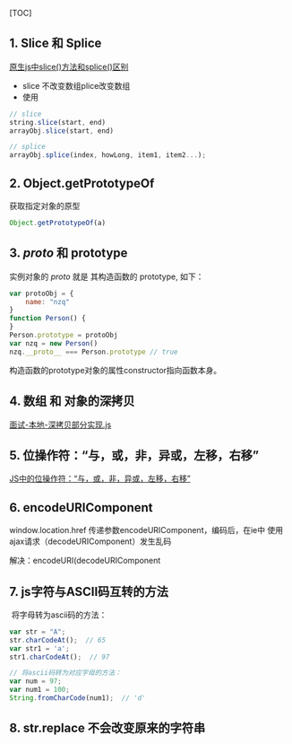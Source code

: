 [TOC]

## 1. Slice 和 Splice ##

[原生js中slice()方法和splice()区别](https://www.cnblogs.com/yunwei8/p/6510916.html)   

* slice 不改变数组plice改变数组
* 使用

```js
// slice
string.slice(start, end)
arrayObj.slice(start, end)

// splice
arrayObj.splice(index, howLong, item1, item2...);
```

## 2. Object.getPrototypeOf ##

获取指定对象的原型

```js
Object.getPrototypeOf(a)
```



## 3. _proto_ 和 prototype ##

实例对象的 _proto_ 就是 其构造函数的 prototype, 如下：

```js
var protoObj = {
	name: "nzq"
}
function Person() {
}
Person.prototype = protoObj
var nzq = new Person()
nzq.__proto__ === Person.prototype // true
```

构造函数的prototype对象的属性constructor指向函数本身。

## 4. 数组 和 对象的深拷贝 ##

[面试-本地-深拷贝部分实现.js](../面试/前端来自真实大厂的532道面试题/JS/深拷贝部分实现.js)

## 5. 位操作符：“与，或，非，异或，左移，右移” ##

[JS中的位操作符：“与，或，非，异或，左移，右移”](https://blog.csdn.net/foreverling_ling/article/details/61417649)

## 6. encodeURIComponent ##

window.location.href 传递参数encodeURIComponent，编码后，在ie中 使用ajax请求（decodeURIComponent）发生乱码

解决：encodeURI(decodeURIComponent

## 7. js字符与ASCII码互转的方法 ##

​    将字母转为ascii码的方法：

```js
var str = "A";
str.charCodeAt();  // 65
var str1 = 'a';
str1.charCodeAt();  // 97

// 将ascii码转为对应字母的方法：
var num = 97;
var num1 = 100;
String.fromCharCode(num1);  // 'd'
```



## 8. str.replace 不会改变原来的字符串 ##